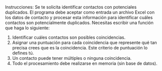 Instrucciones: 
Se te solicita identificar contactos con potenciales duplicados. El programa debe aceptar 
como entrada un archivo Excel con los datos de contacto y procesar esta información 
para identificar cuáles contactos son potencialmente duplicados. Necesitas escribir una 
función que haga lo siguiente: 
1. Identificar cuáles contactos son posibles coincidencias. 
2. Asignar una puntuación para cada coincidencia que represente qué tan precisa 
crees que es la coincidencia. Este criterio de puntuación lo defines tú. 
3. Un contacto puede tener múltiples o ninguna coincidencia. 
4. Todo el procesamiento debe realizarse en memoria (sin base de datos).
